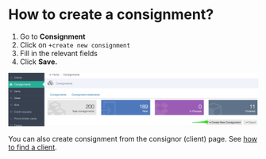 # How to create a consignment?

1. Go to **Consignment** 
2. Click on `+create new consignment` 
3. Fill in the relevant fields  
4. Click **Save.**

![](../.gitbook/assets/consignments___backoffice%20%281%29.jpg)

You can also create consignment from the consignor \(client\) page. See [how to find a client](../client/how-to-find-an-existing-client.md).



